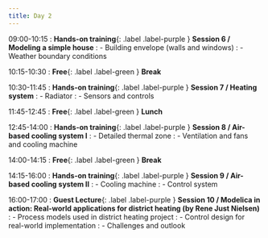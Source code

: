 ```yaml
---
title: Day 2
---
```


09:00-10:15
: **Hands-on training**{: .label .label-purple } **Session 6 / Modeling a simple house**
: - Building envelope (walls and windows)
: - Weather boundary conditions

10:15-10:30
: **Free**{: .label .label-green } **Break**

10:30-11:45
: **Hands-on training**{: .label .label-purple } **Session 7 / Heating system**
: - Radiator
: - Sensors and controls

11:45-12:45 
: **Free**{: .label .label-green } **Lunch**

12:45-14:00 
: **Hands-on training**{: .label .label-purple } **Session 8 / Air-based cooling system I**
: - Detailed thermal zone
: - Ventilation and fans and cooling machine

14:00-14:15 
: **Free**{: .label .label-green } **Break**

14:15-16:00 
: **Hands-on training**{: .label .label-purple } **Session 9 / Air-based cooling system II**
: - Cooling machine
: - Control system

16:00-17:00 
: **Guest Lecture**{: .label .label-purple } **Session 10 / Modelica in action: Real-world applications for district heating (by Rene Just Nielsen)**
: - Process models used in district heating project
: - Control design for real-world implementation
: - Challenges and outlook

